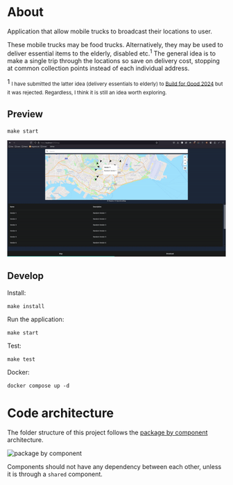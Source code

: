 # About
Application that allow mobile trucks to broadcast their locations to user.

These mobile trucks may be food trucks. Alternatively, they may be used to deliver essential items to the elderly, disabled etc.<sup>1</sup> The general idea is to make a single trip
through the locations so save on delivery cost, stopping at common collection points instead of each individual address. 

1 <sub>I have submitted the latter idea (delivery essentials to elderly) to [Build for Good 2024](https://www.build.gov.sg/) but it was rejected.
Regardless, I think it is still an idea worth exploring.</sub>

## Preview
`make start`

![Preview](store_on_wheels_preview.gif)

## Develop
Install:

```
make install
```

Run the application:
```
make start
```

Test:
```
make test
```

Docker:
```
docker compose up -d
```

# Code architecture
The folder structure of this project follows the [package by component](https://dzone.com/articles/package-component-and) architecture.

<img src="https://dz2cdn1.dzone.com/storage/temp/14001112-20150308-package-by-component.png" alt="package by component" height="300"/>

Components should not have any dependency between each other, unless it is through a `shared` component.
